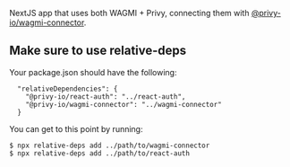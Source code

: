 NextJS app that uses both WAGMI + Privy, connecting them with [@privy-io/wagmi-connector](https://www.npmjs.com/package/@privy-io/wagmi-connector/v/0.0.1-beta.7?activeTab=readme).

## Make sure to use relative-deps

Your package.json should have the following:
```
  "relativeDependencies": {
    "@privy-io/react-auth": "../react-auth",
    "@privy-io/wagmi-connector": "../wagmi-connector"
  }
```

You can get to this point by running:
```
$ npx relative-deps add ../path/to/wagmi-connector
$ npx relative-deps add ../path/to/react-auth
```
